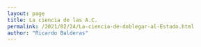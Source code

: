 ```yaml
---
layout: page
title: La ciencia de las A.C.
permalink: /2021/02/24/La-ciencia-de-doblegar-al-Estado.html
author: "Ricardo Balderas"
---
```

